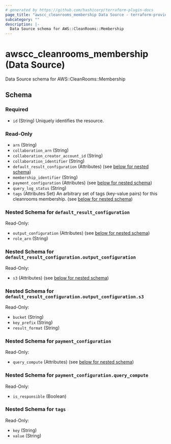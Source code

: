 ```yaml
---
# generated by https://github.com/hashicorp/terraform-plugin-docs
page_title: "awscc_cleanrooms_membership Data Source - terraform-provider-awscc"
subcategory: ""
description: |-
  Data Source schema for AWS::CleanRooms::Membership
---
```


# awscc_cleanrooms_membership (Data Source)

Data Source schema for AWS::CleanRooms::Membership



<!-- schema generated by tfplugindocs -->
## Schema

### Required

- `id` (String) Uniquely identifies the resource.

### Read-Only

- `arn` (String)
- `collaboration_arn` (String)
- `collaboration_creator_account_id` (String)
- `collaboration_identifier` (String)
- `default_result_configuration` (Attributes) (see [below for nested schema](#nestedatt--default_result_configuration))
- `membership_identifier` (String)
- `payment_configuration` (Attributes) (see [below for nested schema](#nestedatt--payment_configuration))
- `query_log_status` (String)
- `tags` (Attributes Set) An arbitrary set of tags (key-value pairs) for this cleanrooms membership. (see [below for nested schema](#nestedatt--tags))

<a id="nestedatt--default_result_configuration"></a>
### Nested Schema for `default_result_configuration`

Read-Only:

- `output_configuration` (Attributes) (see [below for nested schema](#nestedatt--default_result_configuration--output_configuration))
- `role_arn` (String)

<a id="nestedatt--default_result_configuration--output_configuration"></a>
### Nested Schema for `default_result_configuration.output_configuration`

Read-Only:

- `s3` (Attributes) (see [below for nested schema](#nestedatt--default_result_configuration--output_configuration--s3))

<a id="nestedatt--default_result_configuration--output_configuration--s3"></a>
### Nested Schema for `default_result_configuration.output_configuration.s3`

Read-Only:

- `bucket` (String)
- `key_prefix` (String)
- `result_format` (String)




<a id="nestedatt--payment_configuration"></a>
### Nested Schema for `payment_configuration`

Read-Only:

- `query_compute` (Attributes) (see [below for nested schema](#nestedatt--payment_configuration--query_compute))

<a id="nestedatt--payment_configuration--query_compute"></a>
### Nested Schema for `payment_configuration.query_compute`

Read-Only:

- `is_responsible` (Boolean)



<a id="nestedatt--tags"></a>
### Nested Schema for `tags`

Read-Only:

- `key` (String)
- `value` (String)
